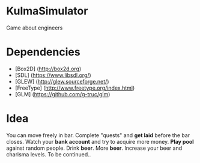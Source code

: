 # KulmaSimulator
Game about engineers

# Dependencies
* [Box2D] (http://box2d.org)
* [SDL] (https://www.libsdl.org/)
* [GLEW] (http://glew.sourceforge.net/)
* [FreeType] (http://www.freetype.org/index.html)
* [GLM] (https://github.com/g-truc/glm)

# Idea
You can move freely in bar. Complete "quests" and **get laid** before the bar closes. Watch your **bank account** and try to acquire more money. **Play pool** against random people. Drink **beer**. More **beer**. Increase your beer and charisma levels. To be continued..
